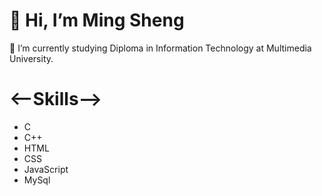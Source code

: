 # 👋 Hi, I’m Ming Sheng
🌱 I’m currently studying Diploma in Information Technology at Multimedia University.

# <--Skills-->

- C
- C++
- HTML
- CSS
- JavaScript
- MySql

